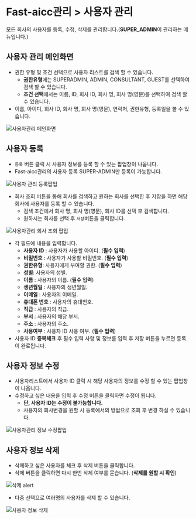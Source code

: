 # Fast-aicc관리 > 사용자 관리
 모든 회사의 사용자를 등록, 수정, 삭제를 관리합니다.(**SUPER_ADMIN**이 관리하는 메뉴입니다.)

## 사용자 관리 메인화면
 * 권한 유형 및 조건 선택으로 사용자 리스트를 검색 할 수 있습니다.
   * **권한유형**에는 SUPERADMIN, ADMIN, CONSULTANT, GUEST를 선택하여 검색 할 수 있습니다.
   * **조건 선택**에서는 이름, ID, 회사 ID, 회사 명, 회사 명(영문)를 선택하여 검색 할 수 있습니다.
 * 이름, 아이디, 회사 ID, 회사 명, 회사 명(영문), 연락처, 권한유형, 등록일을 볼 수 있습니다.

![사용자관리 메인화면](https://user-images.githubusercontent.com/62526902/88026744-4524bd00-cb71-11ea-9218-2d95fe691e89.PNG)

## 사용자 등록
 * `등록` 버튼 클릭 시 사용자 정보를 등록 할 수 있는 팝업창이 나옵니다.
 * Fast-aicc관리의 사용자 등록 SUPER-ADMIN만 등록이 가능합니다.
 
![사용자 관리 등록팝업](https://user-images.githubusercontent.com/62526902/88027616-7e116180-cb72-11ea-88ea-e1e70b0f5fba.PNG)

 * 회사 조회 버튼을 통해 회사를 검색하고 원하는 회사를 선택한 후 저장을 하면 해당 회사에 사용자를 등록 할 수 있습니다.
   * 검색 조건에서 회사 명, 회사 명(영문), 회사 ID를 선택 후 검색합니다.
   * 원하시는 회사를 선택 후 `저장`버튼을 클릭합니다.

![사용자관리 회사 조회 팝업](https://user-images.githubusercontent.com/62526902/88027743-ac8f3c80-cb72-11ea-8644-3db9025bdca5.PNG)

 * 각 필드에 내용을 입력합니다.
   * **사용자 ID** : 사용자가 사용할 아이디. (**필수 입력**)
   * **비밀번호** : 사용자가 사용할 비밀번호. (**필수 입력**)
   * **권한유형**: 사용자에게 부여할 권한. (**필수 입력**)
   * **성별**: 사용자의 성별.
   * **이름** : 사용자의 이름. (**필수 입력**)
   * **생년월일** : 사용자의 생년월일.
   * **이메일** : 사용자의 이메일.
   * **휴대폰 번호** : 사용자의 휴대번호.
   * **직급** : 사용자의 직급.
   * **부서** : 사용자의 해당 부서.
   * **주소** : 사용자의 주소.
   * **사용여부** : 사용자 ID 사용 여부. (**필수 입력**)
* 사용자 ID **중복체크** 후 필수 입력 사항 및 정보를 입력 후 저장 버튼을 누르면 등록이 완료됩니다.

## 사용자 정보 수정
 * 사용자리스트에서 사용자 ID 클릭 시 해당 사용자의 정보를 수정 할 수 있는 팝업창이 나옵니다.
 * 수정하고 싶은 내용을 입력 후 수정 버튼을 클릭하면 수정이 됩니다.
   * **단, 사용자 ID는 수정이 불가능합니다.**
   * 사용자의 회사변경을 원할 시 등록에서의 방법으로 조회 후 변경 하실 수 있습니다.

![사용자관리 정보 수정팝업](https://user-images.githubusercontent.com/62526902/88029235-af8b2c80-cb74-11ea-9311-43808f1fa682.PNG)

## 사용자 정보 삭제
 * 삭제하고 싶은 사용자를 체크 후 삭제 버튼을 클릭합니다.
 * 삭제 버튼을 클릭하면 다시 한번 삭제 여부를 묻습니다. (**삭제를 원할 시 확인**)

![삭제 alert](https://user-images.githubusercontent.com/62526902/88030258-f75e8380-cb75-11ea-92df-050eacae4424.PNG)

 * 다중 선택으로 여러명의 사용자를 삭제 할 수 있습니다.

![사용자 정보 삭제](https://user-images.githubusercontent.com/62526902/88029825-730c0080-cb75-11ea-9e6e-346b1e58a247.PNG)




